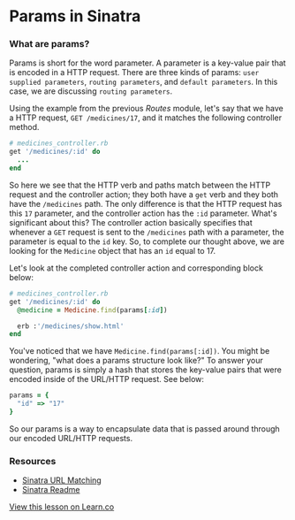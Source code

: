 # Params in Sinatra

### What are params?

Params is short for the word parameter. A parameter is a key-value pair that is encoded in a HTTP request. There are three kinds of params: `user supplied parameters`, `routing parameters`, and `default parameters`. In this case, we are discussing `routing parameters`.

Using the example from the previous *Routes* module, let's say that we have a HTTP request, `GET /medicines/17`, and it matches the following controller method.

```ruby
# medicines_controller.rb
get '/medicines/:id' do
  ...
end
```

So here we see that the HTTP verb and paths match between the HTTP request and the controller action; they both have a `get` verb and they both have the `/medicines` path. The only difference is that the HTTP request has this `17` parameter, and the controller action has the `:id` parameter. What's significant about this? The controller action basically specifies that whenever a `GET` request is sent to the `/medicines` path with a parameter, the parameter is equal to the `id` key. So, to complete our thought above, we are looking for the `Medicine` object that has an `id` equal to 17.

Let's look at the completed controller action and corresponding block below:

```ruby
# medicines_controller.rb
get '/medicines/:id' do
  @medicine = Medicine.find(params[:id])

  erb :'/medicines/show.html'
end
```

You've noticed that we have `Medicine.find(params[:id])`. You might be wondering, "what does a params structure look like?" To answer your question, params is simply a hash that stores the key-value pairs that were encoded inside of the URL/HTTP request. See below:

```ruby
params = {
  "id" => "17"
}
```

So our params is a way to encapsulate data that is passed around through our encoded URL/HTTP requests. 

### Resources
- [Sinatra URL Matching](http://ruby.about.com/od/sinatra/ss/sinatra3_3.htm)
- [Sinatra Readme](http://www.sinatrarb.com/intro.html)

<a href='https://learn.co/lessons/sinatra-params-readme' data-visibility='hidden'>View this lesson on Learn.co</a>
